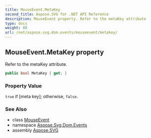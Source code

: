 ```yaml
---
title: MouseEvent.MetaKey
second_title: Aspose.SVG for .NET API Reference
description: MouseEvent property. Refer to the metaKey attribute
type: docs
weight: 80
url: /net/aspose.svg.dom.events/mouseevent/metakey/
---
```

## MouseEvent.MetaKey property

Refer to the metaKey attribute.

```csharp
public bool MetaKey { get; }
```

### Property Value

`true` if [meta key]; otherwise, `false`.

### See Also

* class [MouseEvent](../)
* namespace [Aspose.Svg.Dom.Events](../../mouseevent/)
* assembly [Aspose.SVG](../../../)
